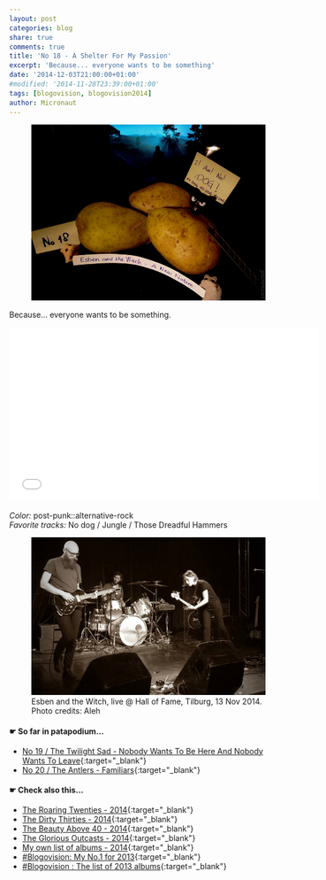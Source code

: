 ```yaml
---
layout: post
categories: blog
share: true
comments: true
title: 'No 18 - A Shelter For My Passion'
excerpt: 'Because... everyone wants to be something'
date: '2014-12-03T21:00:00+01:00'
#modified: '2014-11-28T23:39:00+01:00'
tags: [blogovision, blogovision2014]
author: Micronaut
---
```

<figure>
	<a href="/images/posts/blogovision/EsbenAndTheWitch.jpg"><img src="/images/posts/blogovision/EsbenAndTheWitch.jpg" alt="EsbenAndTheWitch-Image" class="center"/></a>
</figure>


Because... everyone wants to be something.

<iframe width="560" height="315" src="//www.youtube.com/embed/WckSWlEf2nM" frameborder="0" allowfullscreen>&nbsp;</iframe>

*Color:* post-punk::alternative-rock<br/>
*Favorite tracks:*  No dog / Jungle / Those Dreadful Hammers

<figure>
	<a href="/images/posts/bands/EsbenAndTheWitchLive.jpg"><img src="/images/posts/bands/EsbenAndTheWitchLive.jpg" alt="Shara Worden-Image" class="center"/></a>
    <figcaption>Esben and the Witch, live @ Hall of Fame, Tilburg, 13 Nov 2014. Photo credits: Aleh</figcaption>
</figure>

#### &#x261B; So far in patapodium...
* [No 19 / The Twilight Sad - Nobody Wants To Be Here And Nobody Wants To Leave](/blog/blogovision2014-no19/){:target="_blank"}
* [No 20 / The Antlers - Familiars](/blog/blogovision2014-no20/){:target="_blank"}

#### &#x261B; Check also this…
* [The Roaring Twenties - 2014](/blog/blogovision2014-the-roaring-twenties/){:target="_blank"}
* [The Dirty Thirties - 2014](/blog/blogovision2014-the-dirty-thirties/){:target="_blank"}
* [The Beauty Above 40 - 2014](/blog/blogovision2014-the-beauty-above-40/){:target="_blank"}
* [The Glorious Outcasts - 2014](/blog/blogovision2014-the-glorious-outcasts-2014/){:target="_blank"}
* [My own list of albums - 2014](/blog/complete-list-2014/){:target="_blank"}
* [#Blogovision: My No.1 for 2013](/blog/blogovision2013-no01/){:target="_blank"}
* [#Blogovision : The list of 2013 albums](/blog/blogovision-my-own-list-of-2013-nominees-albums/){:target="_blank"}